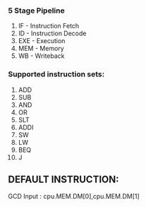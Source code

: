 ### 5 Stage Pipeline
1. IF - Instruction Fetch
2. ID - Instruction Decode
3. EXE - Execution
4. MEM - Memory
5. WB - Writeback

### Supported instruction sets:
1. ADD
2. SUB
3. AND
4. OR
5. SLT
6. ADDI
7. SW
8. LW
9. BEQ
10. J


## DEFAULT INSTRUCTION:
GCD
Input : cpu.MEM.DM[0],cpu.MEM.DM[1]
